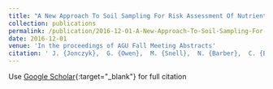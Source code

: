 ```yaml
---
title: "A New Approach To Soil Sampling For Risk Assessment Of Nutrient Mobilisation."
collection: publications
permalink: /publication/2016-12-01-A-New-Approach-To-Soil-Sampling-For-Risk-Assessment-Of-Nutrient-Mobilisation
date: 2016-12-01
venue: 'In the proceedings of AGU Fall Meeting Abstracts'
citation: ' J. {Jonczyk},  G. {Owen},  M. {Snell},  N. {Barber},  C. {Benskin},  S. {Reaney},  P. {Haygarth},  P. {Quinn},  P. {Barker},  A. {Aftab}, &quot;A New Approach To Soil Sampling For Risk Assessment Of Nutrient Mobilisation..&quot; In the proceedings of AGU Fall Meeting Abstracts, 2016.'
---
```

Use [Google Scholar](https://scholar.google.com/scholar?q=A+New+Approach+To+Soil+Sampling+For+Risk+Assessment+Of+Nutrient+Mobilisation.){:target="_blank"} for full citation